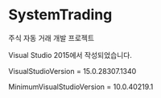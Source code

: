 # SystemTrading
주식 자동 거래 개발 프로젝트

Visual Studio 2015에서 작성되었습니다.

VisualStudioVersion = 15.0.28307.1340

MinimumVisualStudioVersion = 10.0.40219.1
